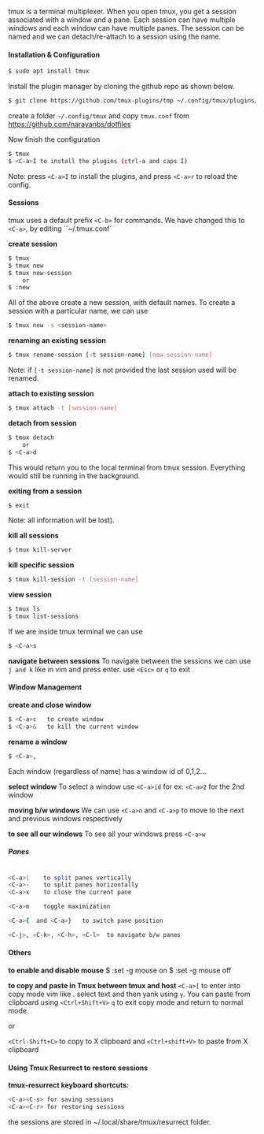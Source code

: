 tmux is a terminal multiplexer. When you open tmux, you get a session associated with a window and a pane.
Each session can have multiple windows and each window can have multiple panes. The session can be named and we can 
detach/re-attach to a session using the name.

#### Installation & Configuration

```bash
$ sudo apt install tmux
```

Install the plugin manager by cloning the github repo as shown below.
```bash
$ git clone https://github.com/tmux-plugins/tmp ~/.config/tmux/plugins/tpm
``` 

create a folder `~/.config/tmux` and copy `tmux.conf` from https://github.com/narayanbs/dotfiles

Now finish the configuration 
```bash
$ tmux
$ <C-a>I to install the plugins (ctrl-a and caps I)
```

Note: press `<C-a>I` to install the plugins, and  press `<C-a>r` to reload the config.

#### Sessions

tmux uses a default prefix `<C-b>` for commands. We have changed this to `<C-a>`, by editing ``~/.tmux.conf`

**create session**
```bash
$ tmux
$ tmux new
$ tmux new-session
	or
$ :new
```
All of the above create a new session, with default names. 
To create a session with a particular name, we can use
```bash
$ tmux new -s <session-name>
```

**renaming an existing session**
```bash
$ tmux rename-session [-t session-name] [new-session-name]
```
Note: if `[-t session-name]` is not provided the last session used will be renamed.

**attach to existing session**
```bash
$ tmux attach -t [session-name]
```

**detach from session**
```bash
$ tmux detach
	or
$ <C-a>d
```

This would return you to the local terminal from tmux session. Everything would still be running in the background.

**exiting from a session** 
```bash
$ exit
```
Note: all information will be lost).

**kill  all sessions**
```bash
$ tmux kill-server
```

**kill specific session**
```bash
$ tmux kill-session -t [session-name]
```

**view session**
```bash
$ tmux ls 
$ tmux list-sessions 
```

If we are inside tmux terminal we can use
```bash
$ <C-a>s 
```


**navigate between sessions**
To navigate between the sessions we can use `j and k` like in vim and press enter.
use `<Esc>` or `q` to exit

#### Window Management

**create and close window**
```bash
$ <C-a>c   to create window
$ <C-a>&   to kill the current window
```

**rename a window**
```bash
$ <C-a>, 
```


Each window (regardless of name) has a window id of 0,1,2...

**select window**
To select a window use `<C-a>id`  for ex: `<C-a>2` for the 2nd window

**moving b/w windows**
We can use `<C-a>n` and `<C-a>p` to move to the next and previous windows respectively

**to see all our windows**
To see all your windows press `<C-a>w`

##### Panes

```bash

<C-a>|    to split panes vertically
<C-a>-    to split panes horizontally
<C-a>x    to close the current pane

<C-a>m    toggle maximization

<C-a>{  and <C-a>}   to switch pane position

<C-j>, <C-k>, <C-h>, <C-l>  to navigate b/w panes

```

#### Others

**to enable and disable mouse**
$ :set -g mouse on 
$ :set -g mouse off 

**to copy and paste in Tmux between tmux and host**
`<C-a>[`  to enter into copy mode vim like . select text and then yank using `y`. You can paste from clipboard using `<Ctrl+Shift+V>`
`q` to exit copy mode and return to normal mode.

or

`<Ctrl-Shift+C>` to copy to X clipboard and `<Ctrl+shift+V>` to paste from X clipboard

#### Using Tmux Resurrect  to restore sessions

**tmux-resurrect keyboard shortcuts:**

```bash
<C-a><C-s> for saving sessions
<C-a><C-r> for restoring sessions
```

the sessions are stored in ~/.local/share/tmux/resurrect folder.



